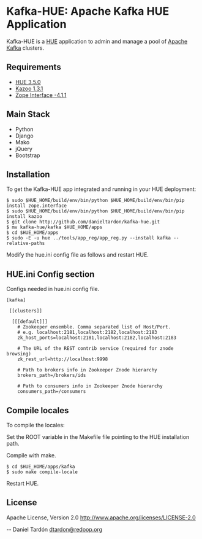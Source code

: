 Kafka-HUE: Apache Kafka HUE Application
=======================================

Kafka-HUE is a [HUE](http://www.gethue.com) application to admin and manage a pool of [Apache Kafka](http://kafka.apache.org/) clusters. 

Requirements
------------
- [HUE 3.5.0](http://www.gethue.com)
- [Kazoo 1.3.1](http://github.com/python-zk/kazoo)
- [Zope Interface -4.1.1](http://pypi.python.org/pypi/zope.interface/4.1.1)

Main Stack
----------
   * Python 
   * Django 
   * Mako
   * jQuery
   * Bootstrap

Installation
------------
To get the Kafka-HUE app integrated and running in your HUE deployment:

    $ sudo $HUE_HOME/build/env/bin/python $HUE_HOME/build/env/bin/pip install zope.interface
    $ sudo $HUE_HOME/build/env/bin/python $HUE_HOME/build/env/bin/pip install kazoo
    $ git clone http://github.com/danieltardon/kafka-hue.git
    $ mv kafka-hue/kafka $HUE_HOME/apps
    $ cd $HUE_HOME/apps
    $ sudo -E -u hue ../tools/app_reg/app_reg.py --install kafka --relative-paths

Modify the hue.ini config file as follows and restart HUE. 

HUE.ini Config section
----------------------
Configs needed in hue.ini config file.

    [kafka]

     [[clusters]]

      [[[default]]]
        # Zookeeper ensemble. Comma separated list of Host/Port.
        # e.g. localhost:2181,localhost:2182,localhost:2183
        zk_host_ports=localhost:2181,localhost:2182,localhost:2183
  
        # The URL of the REST contrib service (required for znode browsing)
        zk_rest_url=http://localhost:9998
  
        # Path to brokers info in Zookeeper Znode hierarchy
        brokers_path=/brokers/ids
  
        # Path to consumers info in Zookeeper Znode hierarchy
        consumers_path=/consumers

Compile locales
---------------
To compile the locales:

Set the ROOT variable in the Makefile file pointing to the HUE installation path.

Compile with make.

    $ cd $HUE_HOME/apps/kafka
    $ sudo make compile-locale

Restart HUE.

License
-------
Apache License, Version 2.0
http://www.apache.org/licenses/LICENSE-2.0

--
Daniel Tardón <dtardon@redoop.org>
